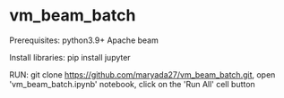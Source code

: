# vm_beam_batch

Prerequisites:
python3.9+
Apache beam

Install libraries:
pip install jupyter

RUN:
git clone https://github.com/maryada27/vm_beam_batch.git, 
open 'vm_beam_batch.ipynb' notebook, 
click on the 'Run All' cell button
